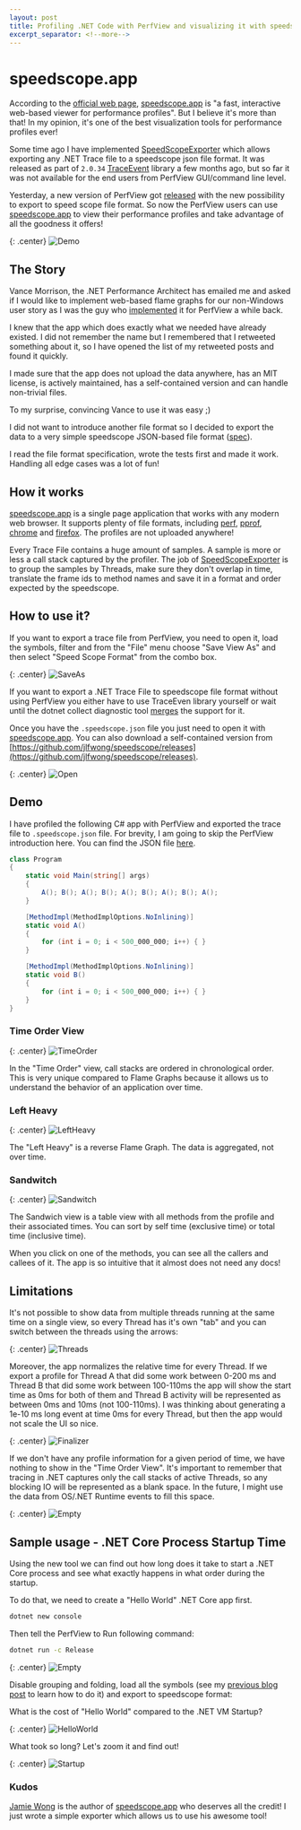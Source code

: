 ```yaml
---
layout: post
title: Profiling .NET Code with PerfView and visualizing it with speedscope.app
excerpt_separator: <!--more-->
---
```


# speedscope.app

According to the [official web page](https://github.com/jlfwong/speedscope), [speedscope.app](https://www.speedscope.app/) is "a fast, interactive web-based viewer for performance profiles". But I believe it's more than that! In my opinion, it's one of the best visualization tools for performance profiles ever!

Some time ago I have implemented [SpeedScopeExporter](https://github.com/Microsoft/perfview/pull/842) which allows exporting any .NET Trace file to a speedscope json file format. It was released as part of `2.0.34` [TraceEvent](https://www.nuget.org/packages/Microsoft.Diagnostics.Tracing.TraceEvent/) library a few months ago, but so far it was not available for the end users from PerfView GUI/command line level.

Yesterday, a new version of PerfView got [released](https://github.com/Microsoft/perfview/releases/tag/P2.0.39) with the new possibility to export to speed scope file format. So now the PerfView users can use [speedscope.app](https://www.speedscope.app/) to view their performance profiles and take advantage of all the goodness it offers!

{: .center}
![Demo](https://user-images.githubusercontent.com/150329/40900669-86eced80-6781-11e8-92c1-dc667b651e72.gif)

<!--more-->

## The Story

Vance Morrison, the .NET Performance Architect has emailed me and asked if I would like to implement web-based flame graphs for our non-Windows user story as I was the guy who [implemented](https://github.com/Microsoft/perfview/pull/502) it for PerfView a while back.

I knew that the app which does exactly what we needed have already existed. I did not remember the name but I remembered that I retweeted something about it, so I have opened the list of my retweeted posts and found it quickly.

I made sure that the app does not upload the data anywhere, has an MIT license, is actively maintained, has a self-contained version and can handle non-trivial files.

To my surprise, convincing Vance to use it was easy ;)

I did not want to introduce another file format so I decided to export the data to a very simple speedscope JSON-based file format ([spec](https://github.com/jlfwong/speedscope/blob/master/src/lib/file-format-spec.ts)).

I read the file format specification, wrote the tests first and made it work. Handling all edge cases was a lot of fun!

## How it works

[speedscope.app](https://www.speedscope.app/) is a single page application that works with any modern web browser. It supports plenty of file formats, including [perf](https://github.com/jlfwong/speedscope/wiki/Importing-from-perf-(linux)), [pprof](https://github.com/jlfwong/speedscope/wiki/Importing-from-pprof-(go)), [chrome](https://github.com/jlfwong/speedscope/wiki/Importing-from-Chrome) and [firefox](https://github.com/jlfwong/speedscope/wiki/Importing-from-Firefox). The profiles are not uploaded anywhere!

Every Trace File contains a huge amount of samples. A sample is more or less a call stack captured by the profiler. The job of [SpeedScopeExporter](https://github.com/Microsoft/perfview/blob/master/src/TraceEvent/Stacks/SpeedScopeStackSourceWriter.cs) is to group the samples by Threads, make sure they don't overlap in time, translate the frame ids to method names and save it in a format and order expected by the speedscope.

## How to use it?

If you want to export a trace file from PerfView, you need to open it, load the symbols, filter and from the "File" menu choose "Save View As" and then select "Speed Scope Format" from the combo box.

{: .center}
![SaveAs](./../images/speedscope/saveas.png)

If you want to export a .NET Trace File to speedscope file format without using PerfView you either have to use TraceEven library yourself or wait until the dotnet collect diagnostic tool [merges](https://github.com/dotnet/diagnostics/pull/114) the support for it.

Once you have the `.speedscope.json` file you just need to open it with [speedscope.app](https://www.speedscope.app/). You can also download a self-contained version from [https://github.com/jlfwong/speedscope/releases](https://github.com/jlfwong/speedscope/releases).

{: .center}
![Open](./../images/speedscope/open.gif)

## Demo

I have profiled the following C# app with PerfView and exported the trace file to `.speedscope.json` file. For brevity, I am going to skip the PerfView introduction here. You can find the JSON file [here](https://gist.github.com/adamsitnik/1b34626c20b86b48e0aca593567023f5).

```cs
class Program
{
    static void Main(string[] args)
    {
        A(); B(); A(); B(); A(); B(); A(); B(); A();
    }

    [MethodImpl(MethodImplOptions.NoInlining)]
    static void A()
    {
        for (int i = 0; i < 500_000_000; i++) { }
    }

    [MethodImpl(MethodImplOptions.NoInlining)]
    static void B()
    {
        for (int i = 0; i < 500_000_000; i++) { }
    }
}
```

### Time Order View

{: .center}
![TimeOrder](./../images/speedscope/TimeOrder.png)

In the "Time Order" view, call stacks are ordered in chronological order. This is very unique compared to Flame Graphs because it allows us to understand the behavior of an application over time.

### Left Heavy

{: .center}
![LeftHeavy](./../images/speedscope/LeftHeavy.png)

The "Left Heavy" is a reverse Flame Graph. The data is aggregated, not over time.

### Sandwitch

{: .center}
![Sandwitch](./../images/speedscope/Sandwitch.png)

The Sandwich view is a table view with all methods from the profile and their associated times. You can sort by self time (exclusive time) or total time (inclusive time). 

When you click on one of the methods, you can see all the callers and callees of it. The app is so intuitive that it almost does not need any docs!

## Limitations

It's not possible to show data from multiple threads running at the same time on a single view, so every Thread has it's own "tab" and you can switch between the threads using the arrows:

{: .center}
![Threads](./../images/speedscope/Threads.png)

Moreover, the app normalizes the relative time for every Thread. If we export a profile for Thread A that did some work between 0-200 ms and Thread B that did some work between 100-110ms the app will show the start time as 0ms for both of them and Thread B activity will be represented as between 0ms and 10ms (not 100-110ms). I was thinking about generating a 1e-10 ms long event at time 0ms for every Thread, but then the app would not scale the UI so nice.

{: .center}
![Finalizer](./../images/speedscope/Finalizer.png)

If we don't have any profile information for a given period of time, we have nothing to show in the "Time Order View". It's important to remember that tracing in .NET captures only the call stacks of active Threads, so any blocking IO will be represented as a blank space. In the future, I might use the data from OS/.NET Runtime events to fill this space.

{: .center}
![Empty](./../images/speedscope/Empty.png)

## Sample usage - .NET Core Process Startup Time

Using the new tool we can find out how long does it take to start a .NET Core process and see what exactly happens in what order during the startup.

To do that, we need to create a "Hello World" .NET Core app first.

```cmd
dotnet new console
```

Then tell the PerfView to Run following command:

```cmd
dotnet run -c Release
```

{: .center}
![Empty](./../images/speedscope/Run.png)

Disable grouping and folding, load all the symbols (see my [previous blog post](https://adamsitnik.com/Sample-Perf-Investigation/#analysing-the-trace-file) to learn how to do it) and export to speedscope format:

What is the cost of "Hello World" compared to the .NET VM Startup?

{: .center}
![HelloWorld](./../images/speedscope/HelloWorld.png)

What took so long? Let's zoom it and find out!

{: .center}
![Startup](./../images/speedscope/Startup.gif)

### Kudos

[Jamie Wong](https://github.com/jlfwong) is the author of [speedscope.app](https://www.speedscope.app/) who deserves all the credit! I just wrote a simple exporter which allows us to use his awesome tool!

